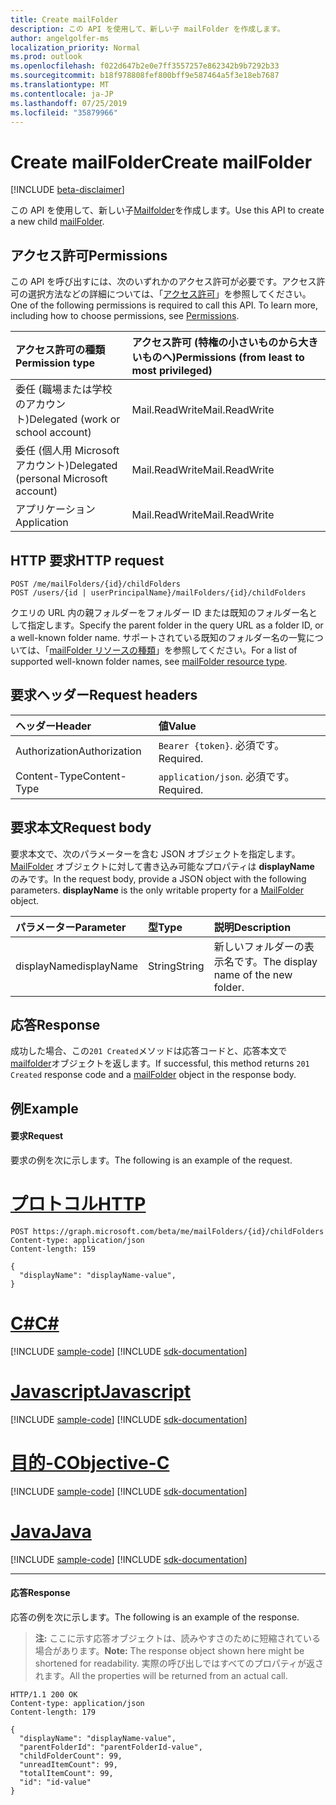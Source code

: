 ```yaml
---
title: Create mailFolder
description: この API を使用して、新しい子 mailFolder を作成します。
author: angelgolfer-ms
localization_priority: Normal
ms.prod: outlook
ms.openlocfilehash: f022d647b2e0e7ff3557257e862342b9b7292b33
ms.sourcegitcommit: b18f978808fef800bff9e587464a5f3e18eb7687
ms.translationtype: MT
ms.contentlocale: ja-JP
ms.lasthandoff: 07/25/2019
ms.locfileid: "35879966"
---
```

# <a name="create-mailfolder"></a><span data-ttu-id="2d912-103">Create mailFolder</span><span class="sxs-lookup"><span data-stu-id="2d912-103">Create mailFolder</span></span>

[!INCLUDE [beta-disclaimer](../../includes/beta-disclaimer.md)]

<span data-ttu-id="2d912-104">この API を使用して、新しい子[Mailfolder](../resources/mailfolder.md)を作成します。</span><span class="sxs-lookup"><span data-stu-id="2d912-104">Use this API to create a new child [mailFolder](../resources/mailfolder.md).</span></span>

## <a name="permissions"></a><span data-ttu-id="2d912-105">アクセス許可</span><span class="sxs-lookup"><span data-stu-id="2d912-105">Permissions</span></span>

<span data-ttu-id="2d912-p101">この API を呼び出すには、次のいずれかのアクセス許可が必要です。アクセス許可の選択方法などの詳細については、「[アクセス許可](/graph/permissions-reference)」を参照してください。</span><span class="sxs-lookup"><span data-stu-id="2d912-p101">One of the following permissions is required to call this API. To learn more, including how to choose permissions, see [Permissions](/graph/permissions-reference).</span></span>

| <span data-ttu-id="2d912-108">アクセス許可の種類</span><span class="sxs-lookup"><span data-stu-id="2d912-108">Permission type</span></span> | <span data-ttu-id="2d912-109">アクセス許可 (特権の小さいものから大きいものへ)</span><span class="sxs-lookup"><span data-stu-id="2d912-109">Permissions (from least to most privileged)</span></span> |
|:----------------|:--------------------------------------------|
|<span data-ttu-id="2d912-110">委任 (職場または学校のアカウント)</span><span class="sxs-lookup"><span data-stu-id="2d912-110">Delegated (work or school account)</span></span> | <span data-ttu-id="2d912-111">Mail.ReadWrite</span><span class="sxs-lookup"><span data-stu-id="2d912-111">Mail.ReadWrite</span></span>    |
|<span data-ttu-id="2d912-112">委任 (個人用 Microsoft アカウント)</span><span class="sxs-lookup"><span data-stu-id="2d912-112">Delegated (personal Microsoft account)</span></span> | <span data-ttu-id="2d912-113">Mail.ReadWrite</span><span class="sxs-lookup"><span data-stu-id="2d912-113">Mail.ReadWrite</span></span>    |
|<span data-ttu-id="2d912-114">アプリケーション</span><span class="sxs-lookup"><span data-stu-id="2d912-114">Application</span></span> | <span data-ttu-id="2d912-115">Mail.ReadWrite</span><span class="sxs-lookup"><span data-stu-id="2d912-115">Mail.ReadWrite</span></span> |

## <a name="http-request"></a><span data-ttu-id="2d912-116">HTTP 要求</span><span class="sxs-lookup"><span data-stu-id="2d912-116">HTTP request</span></span>

<!-- { "blockType": "ignored" } -->

```http
POST /me/mailFolders/{id}/childFolders
POST /users/{id | userPrincipalName}/mailFolders/{id}/childFolders
```

<span data-ttu-id="2d912-117">クエリの URL 内の親フォルダーをフォルダー ID または既知のフォルダー名として指定します。</span><span class="sxs-lookup"><span data-stu-id="2d912-117">Specify the parent folder in the query URL as a folder ID, or a well-known folder name.</span></span> <span data-ttu-id="2d912-118">サポートされている既知のフォルダー名の一覧については、「[mailFolder リソースの種類](../resources/mailfolder.md)」を参照してください。</span><span class="sxs-lookup"><span data-stu-id="2d912-118">For a list of supported well-known folder names, see [mailFolder resource type](../resources/mailfolder.md).</span></span>

## <a name="request-headers"></a><span data-ttu-id="2d912-119">要求ヘッダー</span><span class="sxs-lookup"><span data-stu-id="2d912-119">Request headers</span></span>

| <span data-ttu-id="2d912-120">ヘッダー</span><span class="sxs-lookup"><span data-stu-id="2d912-120">Header</span></span> | <span data-ttu-id="2d912-121">値</span><span class="sxs-lookup"><span data-stu-id="2d912-121">Value</span></span> |
|:-------|:------|
| <span data-ttu-id="2d912-122">Authorization</span><span class="sxs-lookup"><span data-stu-id="2d912-122">Authorization</span></span> | <span data-ttu-id="2d912-123">`Bearer {token}`.</span><span class="sxs-lookup"><span data-stu-id="2d912-123"></span></span> <span data-ttu-id="2d912-124">必須です。</span><span class="sxs-lookup"><span data-stu-id="2d912-124">Required.</span></span> |
| <span data-ttu-id="2d912-125">Content-Type</span><span class="sxs-lookup"><span data-stu-id="2d912-125">Content-Type</span></span> | <span data-ttu-id="2d912-126">`application/json`.</span><span class="sxs-lookup"><span data-stu-id="2d912-126"></span></span> <span data-ttu-id="2d912-127">必須です。</span><span class="sxs-lookup"><span data-stu-id="2d912-127">Required.</span></span> |

## <a name="request-body"></a><span data-ttu-id="2d912-128">要求本文</span><span class="sxs-lookup"><span data-stu-id="2d912-128">Request body</span></span>

<span data-ttu-id="2d912-p105">要求本文で、次のパラメーターを含む JSON オブジェクトを指定します。[MailFolder](../resources/mailfolder.md) オブジェクトに対して書き込み可能なプロパティは **displayName** のみです。</span><span class="sxs-lookup"><span data-stu-id="2d912-p105">In the request body, provide a JSON object with the following parameters. **displayName** is the only writable property for a [MailFolder](../resources/mailfolder.md) object.</span></span>

| <span data-ttu-id="2d912-131">パラメーター</span><span class="sxs-lookup"><span data-stu-id="2d912-131">Parameter</span></span> | <span data-ttu-id="2d912-132">型</span><span class="sxs-lookup"><span data-stu-id="2d912-132">Type</span></span> | <span data-ttu-id="2d912-133">説明</span><span class="sxs-lookup"><span data-stu-id="2d912-133">Description</span></span> |
|:----------|:-----|:------------|
|<span data-ttu-id="2d912-134">displayName</span><span class="sxs-lookup"><span data-stu-id="2d912-134">displayName</span></span>|<span data-ttu-id="2d912-135">String</span><span class="sxs-lookup"><span data-stu-id="2d912-135">String</span></span>|<span data-ttu-id="2d912-136">新しいフォルダーの表示名です。</span><span class="sxs-lookup"><span data-stu-id="2d912-136">The display name of the new folder.</span></span>|

## <a name="response"></a><span data-ttu-id="2d912-137">応答</span><span class="sxs-lookup"><span data-stu-id="2d912-137">Response</span></span>

<span data-ttu-id="2d912-138">成功した場合、この`201 Created`メソッドは応答コードと、応答本文で[mailfolder](../resources/mailfolder.md)オブジェクトを返します。</span><span class="sxs-lookup"><span data-stu-id="2d912-138">If successful, this method returns `201 Created` response code and a [mailFolder](../resources/mailfolder.md) object in the response body.</span></span>

## <a name="example"></a><span data-ttu-id="2d912-139">例</span><span class="sxs-lookup"><span data-stu-id="2d912-139">Example</span></span>

#### <a name="request"></a><span data-ttu-id="2d912-140">要求</span><span class="sxs-lookup"><span data-stu-id="2d912-140">Request</span></span>

<span data-ttu-id="2d912-141">要求の例を次に示します。</span><span class="sxs-lookup"><span data-stu-id="2d912-141">The following is an example of the request.</span></span>

# <a name="httptabhttp"></a>[<span data-ttu-id="2d912-142">プロトコル</span><span class="sxs-lookup"><span data-stu-id="2d912-142">HTTP</span></span>](#tab/http)
<!-- {
  "blockType": "request",
  "name": "create_mailfolder_from_mailfolder"
}-->

```http
POST https://graph.microsoft.com/beta/me/mailFolders/{id}/childFolders
Content-type: application/json
Content-length: 159

{
  "displayName": "displayName-value",
}
```
# <a name="ctabcsharp"></a>[<span data-ttu-id="2d912-143">C#</span><span class="sxs-lookup"><span data-stu-id="2d912-143">C#</span></span>](#tab/csharp)
[!INCLUDE [sample-code](../includes/snippets/csharp/create-mailfolder-from-mailfolder-csharp-snippets.md)]
[!INCLUDE [sdk-documentation](../includes/snippets/snippets-sdk-documentation-link.md)]

# <a name="javascripttabjavascript"></a>[<span data-ttu-id="2d912-144">Javascript</span><span class="sxs-lookup"><span data-stu-id="2d912-144">Javascript</span></span>](#tab/javascript)
[!INCLUDE [sample-code](../includes/snippets/javascript/create-mailfolder-from-mailfolder-javascript-snippets.md)]
[!INCLUDE [sdk-documentation](../includes/snippets/snippets-sdk-documentation-link.md)]

# <a name="objective-ctabobjc"></a>[<span data-ttu-id="2d912-145">目的-C</span><span class="sxs-lookup"><span data-stu-id="2d912-145">Objective-C</span></span>](#tab/objc)
[!INCLUDE [sample-code](../includes/snippets/objc/create-mailfolder-from-mailfolder-objc-snippets.md)]
[!INCLUDE [sdk-documentation](../includes/snippets/snippets-sdk-documentation-link.md)]

# <a name="javatabjava"></a>[<span data-ttu-id="2d912-146">Java</span><span class="sxs-lookup"><span data-stu-id="2d912-146">Java</span></span>](#tab/java)
[!INCLUDE [sample-code](../includes/snippets/java/create-mailfolder-from-mailfolder-java-snippets.md)]
[!INCLUDE [sdk-documentation](../includes/snippets/snippets-sdk-documentation-link.md)]

---


#### <a name="response"></a><span data-ttu-id="2d912-147">応答</span><span class="sxs-lookup"><span data-stu-id="2d912-147">Response</span></span>

<span data-ttu-id="2d912-148">応答の例を次に示します。</span><span class="sxs-lookup"><span data-stu-id="2d912-148">The following is an example of the response.</span></span>

> <span data-ttu-id="2d912-149">**注:** ここに示す応答オブジェクトは、読みやすさのために短縮されている場合があります。</span><span class="sxs-lookup"><span data-stu-id="2d912-149">**Note:** The response object shown here might be shortened for readability.</span></span> <span data-ttu-id="2d912-150">実際の呼び出しではすべてのプロパティが返されます。</span><span class="sxs-lookup"><span data-stu-id="2d912-150">All the properties will be returned from an actual call.</span></span>
<!-- {
  "blockType": "response",
  "truncated": true,
  "@odata.type": "microsoft.graph.mailFolder"
} -->

```http
HTTP/1.1 200 OK
Content-type: application/json
Content-length: 179

{
  "displayName": "displayName-value",
  "parentFolderId": "parentFolderId-value",
  "childFolderCount": 99,
  "unreadItemCount": 99,
  "totalItemCount": 99,
  "id": "id-value"
}
```

<!-- uuid: 8fcb5dbc-d5aa-4681-8e31-b001d5168d79
2015-10-25 14:57:30 UTC -->
<!--
{
  "type": "#page.annotation",
  "description": "Create mailFolder",
  "keywords": "",
  "section": "documentation",
  "tocPath": "",
  "suppressions": [
  ]
}
-->
